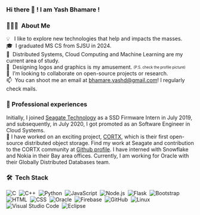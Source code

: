 ### Hi there 👋 ! I am Yash Bhamare ! 

### 👨🏻‍💻 &nbsp;About Me

💡 &nbsp;&nbsp;I like to explore new technologies that help and impacts the masses. \
🎓 &nbsp;I graduated MS CS from SJSU in 2024. \
🎯 &nbsp;Distributed Systems, Cloud Computing and Machine Learning are my current area of study.\
🎨 &nbsp;Designing logos and graphics is my amusement. <sub><sup>(P.S. check the profile picture)</sup></sub>\
👯 &nbsp;I’m looking to collaborate on open-source projects or research.\
📫 &nbsp;You can shoot me an email at bhamare.yashd@gmail.com! I regularly check mails.

### 🙌 Professional experiences

Initially, I joined [Seagate Technology](https://www.seagate.com/in/en/) as a SSD Firmware Intern in July 2019, and subsequently, in July 2020, I got promoted as an Software Engineer in Cloud Systems.\
🔭 I have worked on an exciting project, [CORTX](https://github.com/Seagate/cortx), which is their first open-source distributed object storage.
Find my work at Seagate and contribution to the CORTX community at [Github profile](https://github.com/ydb242).
I have interned with Snowflake and Nokia in their Bay area offices.
Currently, I am working for Oracle with their Globally Distributed Databases team.
<!-- <img alt="Night Coding" src="https://raw.githubusercontent.com/AVS1508/AVS1508/master/assets/Night-Coding.gif" align="right"/>  -->

### 🛠 &nbsp;Tech Stack

![C](https://img.shields.io/badge/-C-05122A?style=flat&logo=C&logoColor=A8B9CC)&nbsp;
![C++](https://img.shields.io/badge/-C++-05122A?style=flat&logo=C%2B%2B&logoColor=00599C)&nbsp;
![Python](https://img.shields.io/badge/-Python-05122A?style=flat&logo=python)&nbsp;
![JavaScript](https://img.shields.io/badge/-JavaScript-05122A?style=flat&logo=javascript)&nbsp;
![Node.js](https://img.shields.io/badge/-Node.js-05122A?style=flat&logo=node.js)&nbsp;
![Flask](https://img.shields.io/badge/-Flask-05122A?style=flat&logo=flask&logoColor=092E20)&nbsp;
![Bootstrap](https://img.shields.io/badge/-Bootstrap-05122A?style=flat&logo=bootstrap&logoColor=563D7C)&nbsp;
![HTML](https://img.shields.io/badge/-HTML-05122A?style=flat&logo=HTML5)&nbsp;
![CSS](https://img.shields.io/badge/-CSS-05122A?style=flat&logo=CSS3&logoColor=1572B6)&nbsp;
![Oracle](https://img.shields.io/badge/-Oracle-05122A?style=flat&logo=oracle&logoColor=FF0000)&nbsp;
![Firebase](https://img.shields.io/badge/-Firebase-05122A?style=flat&logo=Firebase)&nbsp;
![GitHub](https://img.shields.io/badge/-GitHub-05122A?style=flat&logo=github)&nbsp;
![Linux](https://img.shields.io/badge/-Linux-05122A?style=flat&logo=linux)&nbsp;
![Visual Studio Code](https://img.shields.io/badge/-Visual%20Studio%20Code-05122A?style=flat&logo=visual-studio-code&logoColor=007ACC)&nbsp;
![Eclipse](https://img.shields.io/badge/-Eclipse-05122A?style=flat&logo=eclipse-ide&logoColor=2C2255)
